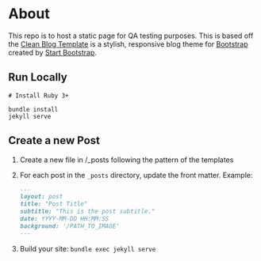 # About
This repo is to host a static page for QA testing purposes. This is based off the [Clean Blog Template](https://startbootstrap.com/themes/clean-blog-jekyll/) is a stylish, responsive blog theme for [Bootstrap](https://getbootstrap.com/) created by [Start Bootstrap](https://startbootstrap.com/). 

## Run Locally
```
# Install Ruby 3+

bundle install
jekyll serve

```

## Create a new Post
1. Create a new file in /_posts following the pattern of the templates
2. For each post in the `_posts` directory, update the front matter. Example:

    ```markdown
    ---
    layout: post
    title: "Post Title"
    subtitle: "This is the post subtitle."
    date: YYYY-MM-DD HH:MM:SS
    background: '/PATH_TO_IMAGE'
    ---
    ```
3. Build your site: `bundle exec jekyll serve`

